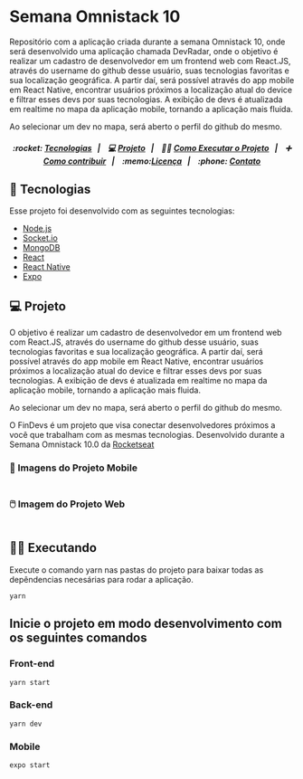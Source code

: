 # Semana Omnistack 10

Repositório com a aplicação criada durante a semana Omnistack 10, onde será desenvolvido uma aplicação chamada DevRadar, onde o objetivo é realizar um cadastro de desenvolvedor em um frontend web com React.JS, através do username do github desse usuário, suas tecnologias favoritas e sua localização geográfica. A partir daí, será possível através do app mobile em React Native, encontrar usuários próximos a localização atual do device e filtrar esses devs por suas tecnologias. A exibição de devs é atualizada em realtime no mapa da aplicação mobile, tornando a aplicação mais fluida.

Ao selecionar um dev no mapa, será aberto o perfil do github do mesmo.

<h5 align="center">
  :rocket: <a href="#rocket-tecnologias">Tecnologias</a>&nbsp;&nbsp;&nbsp;|&nbsp;&nbsp;&nbsp;
  💻 <a href="#-projeto">Projeto</a>&nbsp;&nbsp;&nbsp;|&nbsp;&nbsp;&nbsp;    
  👨‍🏫 <a href="#-executando">Como Executar o Projeto</a>&nbsp;&nbsp;&nbsp;|&nbsp;&nbsp;&nbsp;
  ➕ <a href="#-como-contribuir">Como contribuir</a>&nbsp;&nbsp;&nbsp;|&nbsp;&nbsp;&nbsp;
  :memo:<a href="#memo-licença">Licença</a>&nbsp;&nbsp;&nbsp;|&nbsp;&nbsp;&nbsp;
  :phone: <a href="#phone-contato">Contato</a>
</h5>

<!--<img src="https://github.com/radaelilucca/FinDevs/blob/master/Assets/FindevsToReadme.png?raw=true" width=990px />-->

## :rocket: Tecnologias

Esse projeto foi desenvolvido com as seguintes tecnologias:

- [Node.js](https://nodejs.org/en/)
- [Socket.io](https://socket.io/)
- [MongoDB](https://www.mongodb.com/)
- [React](https://reactjs.org)
- [React Native](https://facebook.github.io/react-native/)
- [Expo](https://expo.io/)

## 💻 Projeto

O objetivo é realizar um cadastro de desenvolvedor em um frontend web com React.JS, através do username do github desse usuário, suas tecnologias favoritas e sua localização geográfica. A partir daí, será possível através do app mobile em React Native, encontrar usuários próximos a localização atual do device e filtrar esses devs por suas tecnologias. A exibição de devs é atualizada em realtime no mapa da aplicação mobile, tornando a aplicação mais fluida.

Ao selecionar um dev no mapa, será aberto o perfil do github do mesmo.

O FinDevs é um projeto que visa conectar desenvolvedores próximos a você que trabalham com as mesmas tecnologias.
Desenvolvido durante a Semana Omnistack 10.0 da [Rocketseat](https://rocketseat.com.br/)

<!--<a href="https://rocketseat.com.br/">Rocketseat</a>!-->

<h3> 📱 Imagens do Projeto Mobile </br> </br>
<!--<p  align="center">
    <img src="https://github.com/radaelilucca/FinDevs/blob/master/Assets/PromoToReadme.png?raw=true" width=70% />
</p>-->
</h3>
<h3> 🖱️ Imagem do Projeto Web </br> </br>
    <!--<p align="center">
        <img src="https://github.com/radaelilucca/FinDevs/blob/master/Assets/Web.png?raw=true" width=90% />
    </p>-->
</h3>

## 👨‍🏫 Executando

Execute o comando yarn nas pastas do projeto para baixar todas as depêndencias necesárias para rodar a aplicação.

```yarn
yarn
```

## Inicie o projeto em modo desenvolvimento com os seguintes comandos

### Front-end

````yarn
yarn start
````

### Back-end

````yarn
yarn dev
````
  
### Mobile

````yarn
expo start
````

<!--<h5> 
Para testes, utilize dispositivo físico, ou emuladores como o Simulador do XCode para iOS, ou AVD do AndroidStudio para Android. 
</h5>-->
